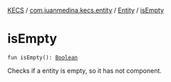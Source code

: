 [KECS](../../index.md) / [com.juanmedina.kecs.entity](../index.md) / [Entity](index.md) / [isEmpty](./is-empty.md)

# isEmpty

`fun isEmpty(): `[`Boolean`](https://kotlinlang.org/api/latest/jvm/stdlib/kotlin/-boolean/index.html)

Checks if a entity is empty, so it has not component.

